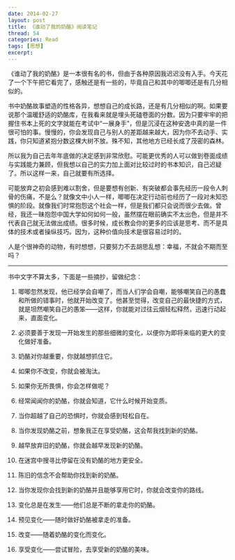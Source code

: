 ```yaml
---
date: 2014-02-27
layout: post
title: 《谁动了我的奶酪》阅读笔记
thread: 54
categories: Read
tags: [思想]
excerpt: 
---
```


《谁动了我的奶酪》是一本很有名的书，但由于各种原因我迟迟没有入手。今天花了一个下午把它看完了，感触还是有一些的，毕竟自己和其中的唧唧还是有几分相似的。

书中奶酪故事塑造的性格各异，想想自己的成长路，还是有几分相似的啊。如果要说那个温暖舒适的奶酪库，在我看来就是埋头死磕卷面的分数。因为只要牢牢的把握住书本上死的文字就能在考试中“一展身手”，但是沉浸在这种安逸中真的是一件很可怕的事。慢慢的，你会发现自己与别人的差距越来越大，因为你不去动手、实践，你只知道紧抱分数这棵大树不放。殊不知，其他地方已经长成了茂密的森林。

所以我为自己去年年底做的决定感到非常欣慰。可能更优秀的人可以做到卷面成绩与实践能力兼顾，但我想以自己的实力加上面对比较过时的书本知识，自己迟疑了。所以这样一来，自己就要有所选择。

可能放弃之初会感到难以割舍，但是要想有创新、有突破都会事先经历一段令人刺骨的伤痛，不是么？就像文中小人一样，唧唧在决定行动前也经历了一段对未知恐惧的阶段。就像我们时常抱怨这个社会一样，但是我们都只会说而很少去做。曾经，我还一昧抱怨中国大学如何如何一般，虽然摆在眼前确实不太出色，但是并不代表自己就无法做出成绩。很多时候，成长教会你的更多的应该是思考、而不是具体的技术或者操纵技巧。因为，这种价值向技术是很容易过时的。

人是个很神奇的动物，有时想想，只要努力不去胡思乱想：幸福，不就会不期而至吗？

----------

书中文字不算太多，下面是一些摘抄，留做纪念：

1. 唧唧忽然发现，他已经学会自嘲了，而当人们学会自嘲，能够嘲笑自己的愚蠢和所做的错事时，他就开始改变了。他甚至觉得，改变自己的最快捷的方式，就是坦然嘲笑自己的愚笨——这样，你就能对过往云烟轻松释然，迅速行动起来，直面变化。

2. 必须要善于发现一开始发生的那些细微的变化，以便你为即将来临的更大的变化做好准备。

3. 奶酪对你越重要，你就越想抓住它。

4. 如果你不改变，你就会被淘汰。

5. 如果你无所畏惧，你会怎样做呢？

6. 经常闻闻你的奶酪，你就会知道，它什么时候开始变质。

7. 当你超越了自己的恐惧时，你就会感到轻松自在。

8. 当你发现奶酪之前，想象我正在享受奶酪，这会帮我找到新的奶酪。

9. 越早放弃旧的奶酪，你就会越早发现新的奶酪。

10. 在迷宫中搜寻比停留在没有奶酪的地方更安全。

11. 陈旧的信念不会帮助你找到新的奶酪。

12. 当你发现你会找到新的奶酪并且能够享用它时，你就会改变你的路线。

13. 变化总是在发生——他们总是不断的拿走你的奶酪。

14. 预见变化——随时做好奶酪被拿走的准备。

15. 改变——随着奶酪的变化而变化。

16. 享受变化——尝试冒险，去享受新的奶酪的美味。
